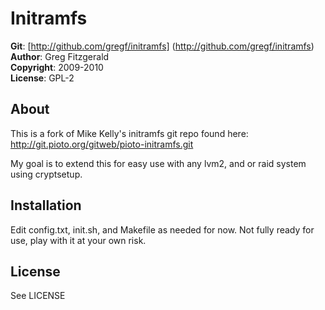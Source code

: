 Initramfs
========

**Git**:        [http://github.com/gregf/initramfs] (http://github.com/gregf/initramfs)  
**Author**:     Greg Fitzgerald  
**Copyright**:  2009-2010   
**License**:    GPL-2  

About
-----
This is a fork of Mike Kelly's initramfs git repo found here: http://git.pioto.org/gitweb/pioto-initramfs.git

My goal is to extend this for easy use with any lvm2, and or raid system using
cryptsetup.

Installation
------------

Edit config.txt, init.sh, and Makefile as needed for now. Not fully ready for use, play with it at your own risk.

License
-------

See LICENSE
